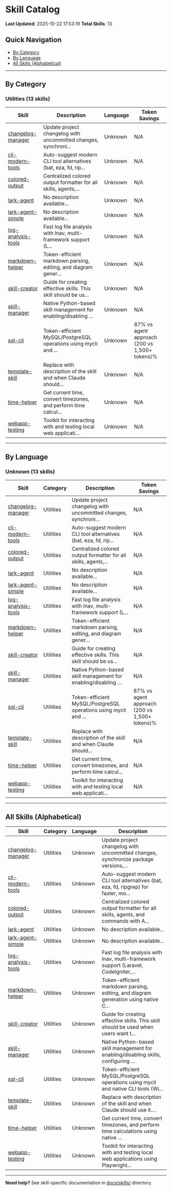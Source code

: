 # Skill Catalog

**Last Updated**: 2025-10-22 17:53:19
**Total Skills**: 13

## Quick Navigation

- [By Category](#by-category)
- [By Language](#by-language)
- [All Skills (Alphabetical)](#all-skills-alphabetical)

---

## By Category


### Utilities (13 skills)

| Skill | Description | Language | Token Savings |
|-------|-------------|----------|---------------|
| [changelog-manager](generic-claude-framework/skills/changelog-manager/README.md) | Update project changelog with uncommitted changes, synchroni... | Unknown | N/A |
| [cli-modern-tools](generic-claude-framework/skills/cli-modern-tools/README.md) | Auto-suggest modern CLI tool alternatives (bat, eza, fd, rip... | Unknown | N/A |
| [colored-output](generic-claude-framework/skills/colored-output/README.md) | Centralized colored output formatter for all skills, agents,... | Unknown | N/A |
| [lark-agent](generic-claude-framework/skills/lark-agent/README.md) | No description available... | Unknown | N/A |
| [lark-agent-simple](generic-claude-framework/skills/lark-agent-simple/README.md) | No description available... | Unknown | N/A |
| [log-analysis-tools](generic-claude-framework/skills/log-analysis-tools/README.md) | Fast log file analysis with lnav, multi-framework support (L... | Unknown | N/A |
| [markdown-helper](generic-claude-framework/skills/markdown-helper/README.md) | Token-efficient markdown parsing, editing, and diagram gener... | Unknown | N/A |
| [skill-creator](generic-claude-framework/skills/skill-creator/README.md) | Guide for creating effective skills. This skill should be us... | Unknown | N/A |
| [skill-manager](generic-claude-framework/skills/skill-manager/README.md) | Native Python-based skill management for enabling/disabling ... | Unknown | N/A |
| [sql-cli](generic-claude-framework/skills/sql-cli/README.md) | Token-efficient MySQL/PostgreSQL operations using mycli and ... | Unknown | 87% vs agent approach (200 vs 1,500+ tokens)% |
| [template-skill](generic-claude-framework/skills/template-skill/README.md) | Replace with description of the skill and when Claude should... | Unknown | N/A |
| [time-helper](generic-claude-framework/skills/time-helper/README.md) | Get current time, convert timezones, and perform time calcul... | Unknown | N/A |
| [webapp-testing](generic-claude-framework/skills/webapp-testing/README.md) | Toolkit for interacting with and testing local web applicati... | Unknown | N/A |


---

## By Language


### Unknown (13 skills)

| Skill | Category | Description | Token Savings |
|-------|----------|-------------|---------------|
| [changelog-manager](generic-claude-framework/skills/changelog-manager/README.md) | Utilities | Update project changelog with uncommitted changes, synchroni... | N/A |
| [cli-modern-tools](generic-claude-framework/skills/cli-modern-tools/README.md) | Utilities | Auto-suggest modern CLI tool alternatives (bat, eza, fd, rip... | N/A |
| [colored-output](generic-claude-framework/skills/colored-output/README.md) | Utilities | Centralized colored output formatter for all skills, agents,... | N/A |
| [lark-agent](generic-claude-framework/skills/lark-agent/README.md) | Utilities | No description available... | N/A |
| [lark-agent-simple](generic-claude-framework/skills/lark-agent-simple/README.md) | Utilities | No description available... | N/A |
| [log-analysis-tools](generic-claude-framework/skills/log-analysis-tools/README.md) | Utilities | Fast log file analysis with lnav, multi-framework support (L... | N/A |
| [markdown-helper](generic-claude-framework/skills/markdown-helper/README.md) | Utilities | Token-efficient markdown parsing, editing, and diagram gener... | N/A |
| [skill-creator](generic-claude-framework/skills/skill-creator/README.md) | Utilities | Guide for creating effective skills. This skill should be us... | N/A |
| [skill-manager](generic-claude-framework/skills/skill-manager/README.md) | Utilities | Native Python-based skill management for enabling/disabling ... | N/A |
| [sql-cli](generic-claude-framework/skills/sql-cli/README.md) | Utilities | Token-efficient MySQL/PostgreSQL operations using mycli and ... | 87% vs agent approach (200 vs 1,500+ tokens)% |
| [template-skill](generic-claude-framework/skills/template-skill/README.md) | Utilities | Replace with description of the skill and when Claude should... | N/A |
| [time-helper](generic-claude-framework/skills/time-helper/README.md) | Utilities | Get current time, convert timezones, and perform time calcul... | N/A |
| [webapp-testing](generic-claude-framework/skills/webapp-testing/README.md) | Utilities | Toolkit for interacting with and testing local web applicati... | N/A |


---

## All Skills (Alphabetical)

| Skill | Category | Language | Description |
|-------|----------|----------|-------------|
| [changelog-manager](generic-claude-framework/skills/changelog-manager/README.md) | Utilities | Unknown | Update project changelog with uncommitted changes, synchronize package versions,... |
| [cli-modern-tools](generic-claude-framework/skills/cli-modern-tools/README.md) | Utilities | Unknown | Auto-suggest modern CLI tool alternatives (bat, eza, fd, ripgrep) for faster, mo... |
| [colored-output](generic-claude-framework/skills/colored-output/README.md) | Utilities | Unknown | Centralized colored output formatter for all skills, agents, and commands with A... |
| [lark-agent](generic-claude-framework/skills/lark-agent/README.md) | Utilities | Unknown | No description available... |
| [lark-agent-simple](generic-claude-framework/skills/lark-agent-simple/README.md) | Utilities | Unknown | No description available... |
| [log-analysis-tools](generic-claude-framework/skills/log-analysis-tools/README.md) | Utilities | Unknown | Fast log file analysis with lnav, multi-framework support (Laravel, CodeIgniter,... |
| [markdown-helper](generic-claude-framework/skills/markdown-helper/README.md) | Utilities | Unknown | Token-efficient markdown parsing, editing, and diagram generation using native C... |
| [skill-creator](generic-claude-framework/skills/skill-creator/README.md) | Utilities | Unknown | Guide for creating effective skills. This skill should be used when users want t... |
| [skill-manager](generic-claude-framework/skills/skill-manager/README.md) | Utilities | Unknown | Native Python-based skill management for enabling/disabling skills, configuring ... |
| [sql-cli](generic-claude-framework/skills/sql-cli/README.md) | Utilities | Unknown | Token-efficient MySQL/PostgreSQL operations using mycli and native CLI tools (Wi... |
| [template-skill](generic-claude-framework/skills/template-skill/README.md) | Utilities | Unknown | Replace with description of the skill and when Claude should use it.... |
| [time-helper](generic-claude-framework/skills/time-helper/README.md) | Utilities | Unknown | Get current time, convert timezones, and perform time calculations using native ... |
| [webapp-testing](generic-claude-framework/skills/webapp-testing/README.md) | Utilities | Unknown | Toolkit for interacting with and testing local web applications using Playwright... |


---

**Need help?** See skill-specific documentation in [docs/skills/](skills/) directory.
